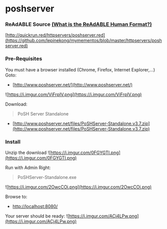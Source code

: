 
# poshserver


### ReAdABLE Source [(What is the ReAdABLE Human Format?)](http://readablehumanformat.com)

[http://quickrun.red/httpservers/poshserver.red](https://github.com/lepinekong/mymementos/blob/master/httpservers/poshserver.red)


### Pre-Requisites

You must have a browser installed (Chrome, Firefox, Internet Explorer,...)
Goto:
- [http://www.poshserver.net/](http://www.poshserver.net/)
                        
![https://i.imgur.com/ViFrpIV.png](https://i.imgur.com/ViFrpIV.png)
                    
Download:
>PoSH Server Standalone

- [http://www.poshserver.net/files/PoSHServer-Standalone.v3.7.zip](http://www.poshserver.net/files/PoSHServer-Standalone.v3.7.zip)
                        

### Install

Unzip the download
![https://i.imgur.com/0FGYGTI.png](https://i.imgur.com/0FGYGTI.png)
                    
Run with Admin Right:
>PoSHServer-Standalone.exe

![https://i.imgur.com/2OwcCOi.png](https://i.imgur.com/2OwcCOi.png)
                    
Browse to:
- [http://localhost:8080/](http://localhost:8080/)
                        
Your server should be ready:
![https://i.imgur.com/ACj4LPw.png](https://i.imgur.com/ACj4LPw.png)
                    
